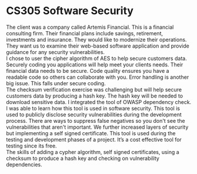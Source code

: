# CS305 Software Security

The client was a company called Artemis Financial.  This is a financial consulting firm.  Their financial plans include savings, retirement, investments and insurance.  They would like to modernize their operations.  They want us to examine their web-based software application and provide guidance for any security vulnerabilities.  
I chose to user the cipher algorithm of AES to help secure customers data.  Securely coding you applications will help meet your clients needs.   Their financial data needs to be secure.  Code quality ensures you have a readable code so others can collaborate with you.  Error handling is another big issue.  This falls under secure coding.  
The checksum verification exercise was challenging but will help secure customers data by producing a hash key.  The hash  key will be needed to download sensitive data.  I integrated the tool of OWASP dependency check.  I was able to learn how this tool is used in software security.  This tool is used to publicly disclose security vulnerabilities during the development process.  There are ways to suppress false negatives so you don't see the vulnerabilities that aren't important. 
We further increased layers of security but implementing a self signed certificate.  This tool is used during the testing and development phases of a project.  It’s a cost effective tool for testing since its free.  
The skills of adding a cypher algorithm, self signed certificates, using a checksum to produce a hash key and checking on vulnerability dependencies.  

